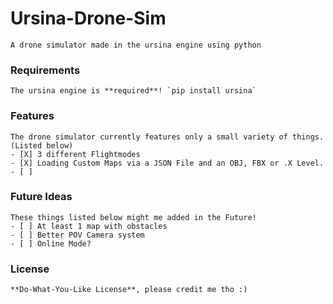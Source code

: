
# Ursina-Drone-Sim
	
	A drone simulator made in the ursina engine using python

### Requirements

	The ursina engine is **required**! `pip install ursina`
 
### Features

	The drone simulator currently features only a small variety of things. (Listed below)
	- [X] 3 different Flightmodes  
	- [X] Loading Custom Maps via a JSON File and an OBJ, FBX or .X Level.
	- [ ] 

### Future Ideas

	These things listed below might me added in the Future!
	- [ ] At least 1 map with obstacles
	- [ ] Better POV Camera system
	- [ ] Online Mode?

### License

	**Do-What-You-Like License**, please credit me tho :)
